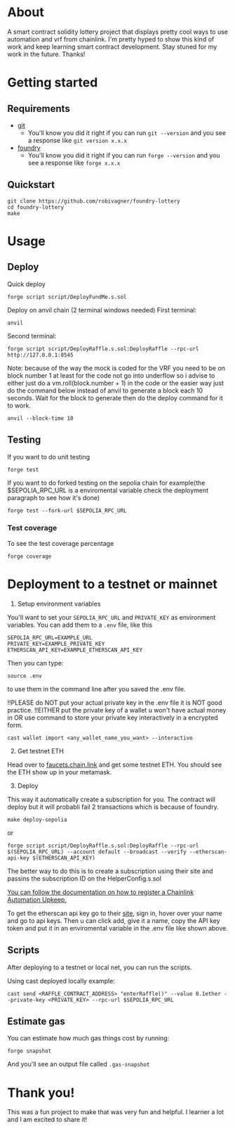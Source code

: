 # About
A smart contract solidity lottery project that displays pretty cool ways to use automation and vrf from chainlink. I'm pretty hyped to show this kind of work and keep learning smart contract development. Stay stuned for my work in the future. Thanks!

# Getting started

## Requirements
- [git](https://git-scm.com/book/en/v2/Getting-Started-Installing-Git)
  - You'll know you did it right if you can run `git --version` and you see a response like `git version x.x.x`
- [foundry](https://getfoundry.sh/)
  - You'll know you did it right if you can run `forge --version` and you see a response like `forge x.x.x`

## Quickstart
```
git clone https://github.com/robivagner/foundry-lottery
cd foundry-lottery
make
```

# Usage

## Deploy

Quick deploy
```
forge script script/DeployFundMe.s.sol
```

Deploy on anvil chain (2 terminal windows needed)
First terminal:
```
anvil
```

Second terminal:
```
forge script script/DeployRaffle.s.sol:DeployRaffle --rpc-url http://127.0.0.1:8545
```

Note: because of the way the mock is coded for the VRF you need to be on block number 1 at least for the code not go into underflow so i advise to either just do a 
vm.roll(block.number + 1) in the code or the easier way just do the command below instead of anvil to generate a block each 10 seconds. Wait for the block to generate then do the deploy command for it to work.
```
anvil --block-time 10
```

## Testing

If you want to do unit testing
```
forge test
```

If you want to do forked testing on the sepolia chain for example(the $SEPOLIA_RPC_URL is a enviromental variable check the deployment paragraph to see how it's done)

```
forge test --fork-url $SEPOLIA_RPC_URL
```

### Test coverage

To see the test coverage percentage

```
forge coverage
```

# Deployment to a testnet or mainnet

1. Setup environment variables

You'll want to set your `SEPOLIA_RPC_URL` and `PRIVATE_KEY` as environment variables. You can add them to a `.env` file, like this

```
SEPOLIA_RPC_URL=EXAMPLE_URL
PRIVATE_KEY=EXAMPLE_PRIVATE_KEY
ETHERSCAN_API_KEY=EXAMPLE_ETHERSCAN_API_KEY
```

Then you can type:

```
source .env
```

to use them in the command line after you saved the .env file.


!!PLEASE do NOT put your actual private key in the .env file it is NOT good practice. 
!!EITHER put the private key of a wallet u won't have actual money in OR use command to store your private key interactively in a encrypted form.
```
cast wallet import <any_wallet_name_you_want> --interactive
```

2. Get testnet ETH

Head over to [faucets.chain.link](https://faucets.chain.link/) and get some testnet ETH. You should see the ETH show up in your metamask.

3. Deploy

This way it automatically create a subscription for you. The contract will deploy but it will probabli fail 2 transactions which is because of foundry.
```
make deploy-sepolia
```
or
```
forge script script/DeployRaffle.s.sol:DeployRaffle --rpc-url $(SEPOLIA_RPC_URL) --account default --broadcast --verify --etherscan-api-key $(ETHERSCAN_API_KEY)
```

The better way to do this is to create a subscription using their site and passins the subscription ID on the HelperConfig.s.sol

[You can follow the documentation on how to register a Chainlink Automation Upkeep.](https://docs.chain.link/chainlink-automation/compatible-contracts)

To get the etherscan api key go to their [site](https://etherscan.io/), sign in, hover over your name and go to api keys. 
Then u can click add, give it a name, copy the API key token and put it in an enviromental variable in the .env file like shown above.

## Scripts

After deploying to a testnet or local net, you can run the scripts.

Using cast deployed locally example:

```
cast send <RAFFLE_CONTRACT_ADDRESS> "enterRaffle()" --value 0.1ether --private-key <PRIVATE_KEY> --rpc-url $SEPOLIA_RPC_URL
```

## Estimate gas

You can estimate how much gas things cost by running:

```
forge snapshot
```

And you'll see an output file called `.gas-snapshot`

# Thank you!

This was a fun project to make that was very fun and helpful. I learner a lot and I am excited to share it!